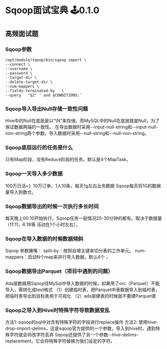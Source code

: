 # Sqoop面试宝典 🕹️0.1.0

## 高频面试题
### Sqoop参数
```
/opt/module/sqoop/bin/sqoop import \
--connect \
--username \
--password \
--target-dir \
--delete-target-dir \
--num-mappers \
--fields-terminated-by   \
--query   "$2" ' and $CONDITIONS;'

```

### Sqoop导入导出Null存储一致性问题
Hive中的Null在底层是以“\N”来存储，而MySQL中的Null在底层就是Null，为了保证数据两端的一致性。
在导出数据时采用--input-null-string和--input-null-non-string两个参数。导入数据时采用--null-string和--null-non-string。

### Sqoop底层运行的任务是什么
只有Map阶段，没有Reduce阶段的任务。默认是4个MapTask。

### Sqoop一天导入多少数据
100万日活=》10万订单，1人10条，每天1g左右业务数据
Sqoop每天将1G的数据量导入到数仓。

### Sqoop数据导出的时候一次执行多长时间
每天晚上00:10开始执行，Sqoop任务一般情况20-30分钟的都有。取决于数据量（11:11，6:18等 活动在1个小时左右）。

### Sqoop在导入数据的时候数据倾斜
Sqoop 参数撇嘴： split-by：按照自增主键来切分表的工作单元。
num-mappers：启动N个map来并行导入数据，默认4个；

### Sqoop数据导出Parquet（项目中遇到的问题）
Ads层数据用Sqoop往MySql中导入数据的时候，如果用了orc（Parquet）不能导入，需转化成text格式
（1）创建临时表，把Parquet中表数据导入到临时表，把临时表导出到目标表用于可视化
（2）ads层建表的时候就不要建Parquet表

### Sqoop之导入到Hive时特殊字符导致数据变乱
方法1: sqoop的sql中对含有特殊字符的字段进行replace操作
方法2: 使用hive-drop-import-delims，这是sqoop官方提供的一个参数，导入到hive时，遇到特殊字符就会将改字符丢弃
Sqoop还提供了另一个参数--hive-delims-replacement，它会将特殊字符替换为我们设定的字符。